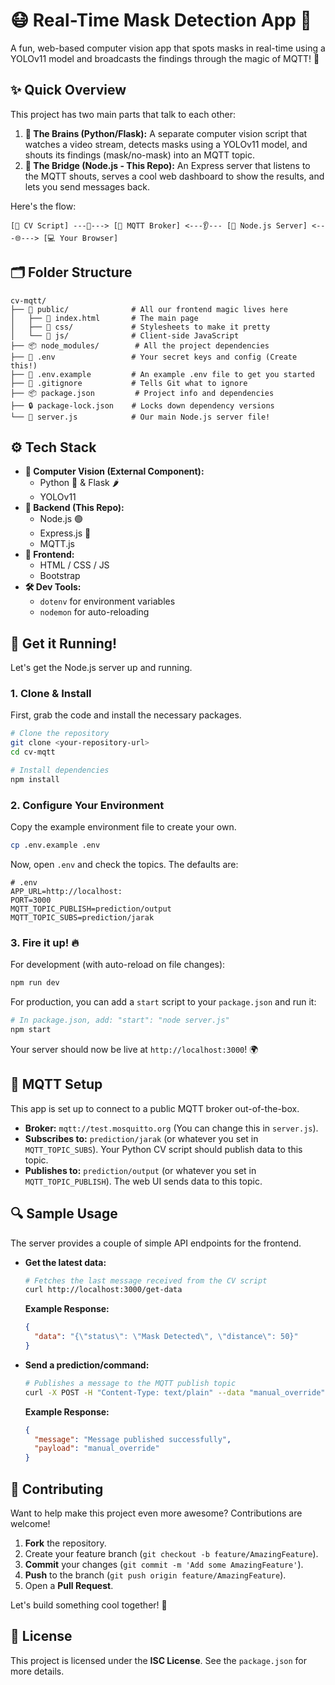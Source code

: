 # 😷 Real-Time Mask Detection App 🚀

A fun, web-based computer vision app that spots masks in real-time using a YOLOv11 model and broadcasts the findings through the magic of MQTT! 📡

## ✨ Quick Overview

This project has two main parts that talk to each other:

1.  **🐍 The Brains (Python/Flask):** A separate computer vision script that watches a video stream, detects masks using a YOLOv11 model, and shouts its findings (mask/no-mask) into an MQTT topic.
2.  **🌉 The Bridge (Node.js - This Repo):** An Express server that listens to the MQTT shouts, serves a cool web dashboard to show the results, and lets you send messages back.

Here's the flow:

```
[🐍 CV Script] ---📢---> [📡 MQTT Broker] <---👂--- [🌉 Node.js Server] <---🌐---> [💻 Your Browser]
```

## 🗂️ Folder Structure

```
cv-mqtt/
├── 📂 public/              # All our frontend magic lives here
│   ├── 📄 index.html       # The main page
│   ├── 🎨 css/             # Stylesheets to make it pretty
│   └── 📜 js/              # Client-side JavaScript
├── 📦 node_modules/        # All the project dependencies
├── 🔑 .env                 # Your secret keys and config (Create this!)
├── 📝 .env.example         # An example .env file to get you started
├── 🚫 .gitignore           # Tells Git what to ignore
├── 📦 package.json         # Project info and dependencies
├── 🔒 package-lock.json    # Locks down dependency versions
└── 🚀 server.js            # Our main Node.js server file!
```

## ⚙️ Tech Stack

*   **🤖 Computer Vision (External Component):**
    *   Python 🐍 & Flask 🌶️
    *   YOLOv11
*   **📡 Backend (This Repo):**
    *   Node.js 🟢
    *   Express.js 🚂
    *   MQTT.js
*   **🎨 Frontend:**
    *   HTML / CSS / JS
    *   Bootstrap
*   **🛠️ Dev Tools:**
    *   `dotenv` for environment variables
    *   `nodemon` for auto-reloading

## 🚀 Get it Running!

Let's get the Node.js server up and running.

### 1. Clone & Install

First, grab the code and install the necessary packages.

```bash
# Clone the repository
git clone <your-repository-url>
cd cv-mqtt

# Install dependencies
npm install
```

### 2. Configure Your Environment

Copy the example environment file to create your own.

```bash
cp .env.example .env
```

Now, open `.env` and check the topics. The defaults are:
```env
# .env
APP_URL=http://localhost:
PORT=3000
MQTT_TOPIC_PUBLISH=prediction/output
MQTT_TOPIC_SUBS=prediction/jarak
```

### 3. Fire it up! 🔥

For development (with auto-reload on file changes):

```bash
npm run dev
```

For production, you can add a `start` script to your `package.json` and run it:

```bash
# In package.json, add: "start": "node server.js"
npm start
```

Your server should now be live at `http://localhost:3000`! 🌍

## 🧩 MQTT Setup

This app is set up to connect to a public MQTT broker out-of-the-box.

*   **Broker:** `mqtt://test.mosquitto.org` (You can change this in `server.js`).
*   **Subscribes to:** `prediction/jarak` (or whatever you set in `MQTT_TOPIC_SUBS`). Your Python CV script should publish data to this topic.
*   **Publishes to:** `prediction/output` (or whatever you set in `MQTT_TOPIC_PUBLISH`). The web UI sends data to this topic.

## 🔍 Sample Usage

The server provides a couple of simple API endpoints for the frontend.

*   **Get the latest data:**
    ```bash
    # Fetches the last message received from the CV script
    curl http://localhost:3000/get-data
    ```
    **Example Response:**
    ```json
    {
      "data": "{\"status\": \"Mask Detected\", \"distance\": 50}"
    }
    ```

*   **Send a prediction/command:**
    ```bash
    # Publishes a message to the MQTT publish topic
    curl -X POST -H "Content-Type: text/plain" --data "manual_override" http://localhost:3000/prediction
    ```
    **Example Response:**
    ```json
    {
      "message": "Message published successfully",
      "payload": "manual_override"
    }
    ```

## 👥 Contributing

Want to help make this project even more awesome? Contributions are welcome!

1.  **Fork** the repository.
2.  Create your feature branch (`git checkout -b feature/AmazingFeature`).
3.  **Commit** your changes (`git commit -m 'Add some AmazingFeature'`).
4.  **Push** to the branch (`git push origin feature/AmazingFeature`).
5.  Open a **Pull Request**.

Let's build something cool together! 🎉

## 📄 License

This project is licensed under the **ISC License**. See the `package.json` for more details.